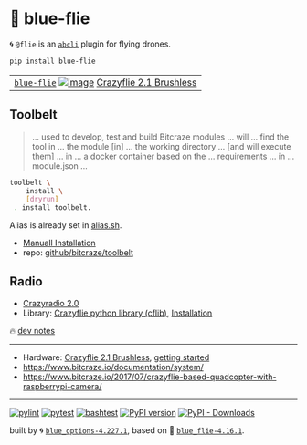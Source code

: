 # 🦋 blue-flie

🌀 `@flie` is an [`abcli`](https://github.com/kamangir/awesome-bash-cli) plugin for flying drones.

```bash
pip install blue-flie
```

|   |
| --- |
| [`blue-flie`](#) [![image](https://www.bitcraze.io/images/documentation/overview/system_overview.jpg)](#) [Crazyflie 2.1 Brushless](https://www.bitcraze.io/products/crazyflie-2-1-brushless/) |

## Toolbelt

> ... used to develop, test and build Bitcraze modules ... will ... find the tool in ... the module [in] ... the working directory ... [and will execute them] ... in ... a docker container based on the ... requirements ... in ... module.json ...

```bash
toolbelt \
	install \
	[dryrun]
 . install toolbelt.
```

Alias is already set in [alias.sh](./blue_flie/.abcli/alias.sh).

- [Manuall Installation](https://www.bitcraze.io/documentation/repository/toolbelt/master/installation/)
- repo: [github/bitcraze/toolbelt](https://github.com/bitcraze/toolbelt)


## Radio

- [Crazyradio 2.0](https://www.bitcraze.io/products/crazyradio-2-0/)
- Library: [Crazyflie python library (cflib)](https://github.com/bitcraze/crazyflie-lib-python), [Installation](https://github.com/bitcraze/crazyflie-lib-python/blob/master/docs/installation/install.md)

🔥 [dev notes](https://arash-kamangir.medium.com/%EF%B8%8F-conversations-with-ai-455-2d4ee6109352)

---

- Hardware: [Crazyflie 2.1 Brushless](https://www.bitcraze.io/products/crazyflie-2-1-brushless/), [getting started](https://www.bitcraze.io/documentation/tutorials/getting-started-with-crazyflie-brushless/)
- https://www.bitcraze.io/documentation/system/
- https://www.bitcraze.io/2017/07/crazyflie-based-quadcopter-with-raspberrypi-camera/

---


[![pylint](https://github.com/kamangir/blue-flie/actions/workflows/pylint.yml/badge.svg)](https://github.com/kamangir/blue-flie/actions/workflows/pylint.yml) [![pytest](https://github.com/kamangir/blue-flie/actions/workflows/pytest.yml/badge.svg)](https://github.com/kamangir/blue-flie/actions/workflows/pytest.yml) [![bashtest](https://github.com/kamangir/blue-flie/actions/workflows/bashtest.yml/badge.svg)](https://github.com/kamangir/blue-flie/actions/workflows/bashtest.yml) [![PyPI version](https://img.shields.io/pypi/v/blue-flie.svg)](https://pypi.org/project/blue-flie/) [![PyPI - Downloads](https://img.shields.io/pypi/dd/blue-flie)](https://pypistats.org/packages/blue-flie)

built by 🌀 [`blue_options-4.227.1`](https://github.com/kamangir/awesome-bash-cli), based on 🦋 [`blue_flie-4.16.1`](https://github.com/kamangir/blue-flie).
